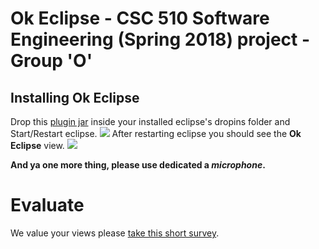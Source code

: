 
# Ok Eclipse - CSC 510 Software Engineering (Spring 2018) project - Group 'O' <Enter>[](https://github.com/snaraya7/Ok_Eclipse/blob/master/img/logo.png) 
## Installing Ok Eclipse

Drop this [plugin jar](https://github.com/snaraya7/Ok_Eclipse/tree/master/plugins) inside your installed eclipse's dropins folder and Start/Restart eclipse.
![](https://github.com/snaraya7/Ok_Eclipse/blob/master/img/nav.jpg)
<Enter>
After restarting eclipse you should see the **Ok Eclipse** view.
![](https://github.com/snaraya7/Ok_Eclipse/blob/master/img/commands.png)

**And ya one more thing, please use dedicated a _microphone_.**

# Evaluate
We value your views please [take this short survey](tiny.cc/okeclipsesurvey).




